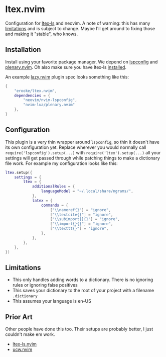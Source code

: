 # ltex.nvim

Configuration for [ltex-ls](https://valentjn.github.io/ltex/index.html) and neovim.
A note of warning: this has many [limitations](#limitations) and is subject to
change. Maybe I'll get around to fixing those and making it "stable", who
knows.

## Installation

Install using your favorite package manager. We depend on
[lspconfig](github.com/neovim/nvim-lspconfig) and
[plenary.nvim](github.com/nvim-lua/plenary.nvim). Oh also make sure you have
ltex-ls
[installed](https://github.com/neovim/nvim-lspconfig/blob/fd8f18fe819f1049d00de74817523f4823ba259a/doc/server_configurations.md#ltex).

An example [lazy.nvim](github.com/folke/lazy.nvim) plugin spec looks something
like this:
```lua
{
	"erooke/ltex.nvim",
	dependencies = {
		"neovim/nvim-lspconfig",
		"nvim-lua/plenary.nvim"
	},
}
```

## Configuration

This plugin is a very thin wrapper around `lspconfig`, so thin it doesn't have
its own configuration yet. Replace wherever you would normally call
`require('lspconfig').setup(...)` with `require('ltex').setup(...)` all your
settings will get passed through while patching things to make a dictionary
file work. For example my configuration looks like this:
```lua
ltex.setup({
	settings = {
		ltex = {
			additionalRules = {
				languageModel = "~/.local/share/ngrams/",
			},
			latex = {
				commands = {
					["\\nameref{}"] = "ignore",
					["\\textcite{}"] = "ignore",
					["\\subimport{}{}"] = "ignore",
					["\\import{}{}"] = "ignore",
					["\\texttt{}"] = "ignore",
				},
			},
		},
	},
})
```

## Limitations

- This only handles adding words to a dictionary. There is no ignoring rules or ignoring false positives
- This saves your dictionary to the root of your project with a filename `.dictionary`
- This assumes your language is en-US


## Prior Art
Other people have done this too. Their setups are probably better, I just
couldn't make em work.

- [ltex-ls.nvim](https://github.com/vigoux/ltex-ls.nvim)
- [ucw.nvim](https://github.com/Aetf/ucw.nvim/blob/main/lua/ucw/lsp/lang/ltex.lua)

